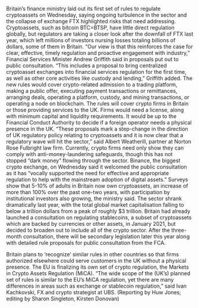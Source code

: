 Britain’s finance ministry laid out its first set of rules to regulate cryptoassets on Wednesday, saying ongoing turbulence in the sector and the collapse of exchange FTX highlighted risks that need addressing.
Cryptoassets, such as bitcoin BTC=BTSP, have little direct regulation globally, but regulators are taking a closer look after the downfall of FTX last year, which left millions of investors nursing losses totaling billions of dollars, some of them in Britain.
“Our view is that this reinforces the case for clear, effective, timely regulation and proactive engagement with industry,” Financial Services Minister Andrew Griffith said in proposals put out to public consultation.
“This includes a proposal to bring centralized cryptoasset exchanges into financial services regulation for the first time, as well as other core activities like custody and lending,” Griffith added.
The new rules would cover crypto-related admission to a trading platform, making a public offer, executing payment transactions or remittances, arranging deals, operating a platform, custody, and mining transactions, or operating a node on blockchain.
The rules will cover crypto firms in Britain or those providing services to the UK. Firms would need a license, along with minimum capital and liquidity requirements.
It would be up to the Financial Conduct Authority to decide if a foreign operator needs a physical presence in the UK.
“These proposals mark a step-change in the direction of UK regulatory policy relating to cryptoassets and it is now clear that a regulatory wave will hit the sector,” said Albert Weatherill, partner at Norton Rose Fulbright law firm.
Currently, crypto firms need only show they can comply with anti-money-laundering safeguards, though this has not stopped “dark money” flowing through the sector.
Binance, the biggest crypto exchange, on Wednesday said it welcomed the public consultation as it has “vocally supported the need for effective and appropriate regulation to help with the mainstream adoption of digital assets.”
Surveys show that 5-10% of adults in Britain now own cryptoassets, an increase of more than 100% over the past one-two years, with participation by institutional investors also growing, the ministry said.
The sector shrank dramatically last year, with the total global market capitalisation falling to below a trillion dollars from a peak of roughly $3 trillion.
Britain had already launched a consultation on regulating stablecoins, a subset of cryptoassets which are backed by currencies or other assets, in January 2021, but decided to broaden out to include all of the crypto sector.
After the three-month consultation, there will be secondary legislation later this year along with detailed rule proposals for public consultation from the FCA.

Britain plans to ‘recognize’ similar rules in other countries so that firms authorized elsewhere could serve customers in the UK without a physical presence.
The EU is finalizing its own set of crypto regulation, the Markets in Crypto Assets Regulation (MiCA).
“The wide scope of the (UK’s) planned set of rules is similar to the EU’s MiCA regulation, yet there are many differences in areas such as exchange or stablecoin regulation,” said Ivan Kachkovski, FX and crypto strategist at UBS.
(Reporting by Huw Jones; editing by Sharon Singleton, Kirsten Donovan)